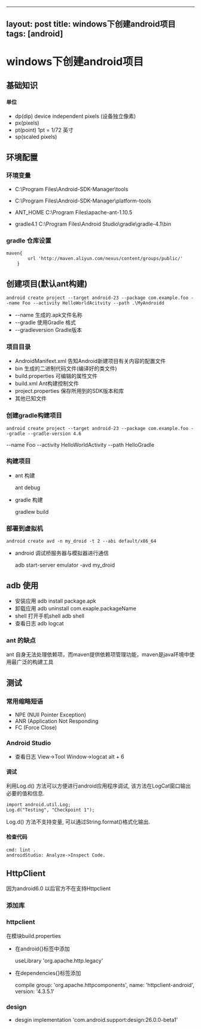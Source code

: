 
---
layout: post
title: windows下创建android项目
tags: [android]
---
# windows下创建android项目

## 基础知识

#### 单位

* dp(dip) device independent pixels (设备独立像素)
* px(pixels)
* pt(point) 1pt = 1/72 英寸
* sp(scaled pixels)

## 环境配置

### 环境变量

* C:\Program Files\Android-SDK-Manager\tools

* C:\Program Files\Android-SDK-Manager\platform-tools

* ANT_HOME  C:\Program Files\apache-ant-1.10.5

* gradle4.1 C:\Program Files\Android Studio\gradle\gradle-4.1\bin

### gradle 仓库设置

    maven{
            url 'http://maven.aliyun.com/nexus/content/groups/public/'
        }

## 创建项目(默认ant构建)

    android create project --target android-23 --package com.example.foo --name Foo --activity HelloWorldAcitvity --path .\MyAndroidd

* --name 生成的.apk文件名称
* --gradle 使用Gradle 格式
* --gradleversion Gradle版本

### 项目目录

* AndroidManifext.xml 告知Android新建项目有关内容的配置文件
* bin 生成的二进制代码文件(编译好的类文件)
* build.properties 可编辑的属性文件
* build.xml Ant构建控制文件
* project.properties 保存所用到的SDK版本和库
* 其他已知文件

### 创建gradle构建项目

    android create project --target android-23 --package com.example.foo --gradle --gradle-version 4.6
--name Foo --activity HelloWorldActivity --path HelloGradle

### 构建项目

* ant 构建

    ant debug

* gradle 构建

   gradlew build 

### 部署到虚拟机

    android create avd -n my_droid -t 2 --abi default/x86_64

* android 调试桥服务器与模拟器进行通信

    adb start-server
    emulator -avd my_droid

## adb 使用

* 安装应用 
    adb install package.apk
* 卸载应用 
    adb uninstall com.exaple.packageName
* shell 打开手机shell
    adb shell
* 查看日志
    adb logcat

### ant 的缺点

ant 自身无法处理依赖项，而maven提供依赖项管理功能，maven是java环境中使用最广泛的构建工具

## 测试

### 常用缩略短语

* NPE (NUll Pointer Exception)
* ANR (Application Not Responding
* FC (Force Close)

### Android Studio

* 查看日志 View->Tool Window->logcat   alt + 6

#### 调试

利用Log.d() 方法可以方便进行android应用程序调试, 该方法在LogCat窗口输出必要的值和信息.

    import android.util.Log;
    Log.d("Testing", "Checkpoint 1");

Log.d() 方法不支持变量, 可以通过String.format()格式化输出.

#### 检查代码

    cmd: lint .
    androidStudio: Analyze->Inspect Code.

## HttpClient

因为android6.0 以后官方不在支持Httpclient

### 添加库

### httpclient

在模块build.properties 

* 在android{}标签中添加

    useLibrary 'org.apache.http.legacy'

* 在dependencies{}标签添加

    compile group: 'org.apache.httpcomponents', name: 'httpclient-android', version: '4.3.5.1'

### design 

* desgin 
    implementation 'com.android.support:design:26.0.0-beta1'
